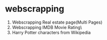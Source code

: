 # webscrapping

1. Webscrapping Real estate page(Multi Pages)
2. Webscrapping IMDB Movie Rating\
3. Harry Potter characters from Wikipedia
